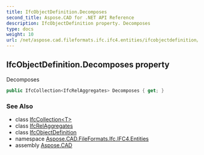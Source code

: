 ```yaml
---
title: IfcObjectDefinition.Decomposes
second_title: Aspose.CAD for .NET API Reference
description: IfcObjectDefinition property. Decomposes
type: docs
weight: 10
url: /net/aspose.cad.fileformats.ifc.ifc4.entities/ifcobjectdefinition/decomposes/
---
```

## IfcObjectDefinition.Decomposes property

Decomposes

```csharp
public IfcCollection<IfcRelAggregates> Decomposes { get; }
```

### See Also

* class [IfcCollection&lt;T&gt;](../../../aspose.cad.fileformats.ifc/ifccollection-1/)
* class [IfcRelAggregates](../../ifcrelaggregates/)
* class [IfcObjectDefinition](../)
* namespace [Aspose.CAD.FileFormats.Ifc.IFC4.Entities](../../ifcobjectdefinition/)
* assembly [Aspose.CAD](../../../)


